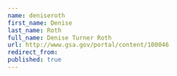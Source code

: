 ```yaml
---
name: deniseroth
first_name: Denise
last_name: Roth
full_name: Denise Turner Roth
url: http://www.gsa.gov/portal/content/100046
redirect_from: 
published: true
---
```


